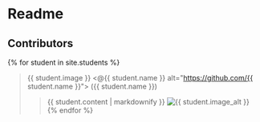 # Readme
## Contributors

{% for student in site.students %}
  >{{ student.image }}
  <@{{ student.name }} alt="https://github.com/{{ student.name }}"> ({{ student.name }})
  >>{{ student.content | markdownify }}
  >><img src="{{ student.image }}" alt="{{ student.image_alt }}">
{% endfor %}
